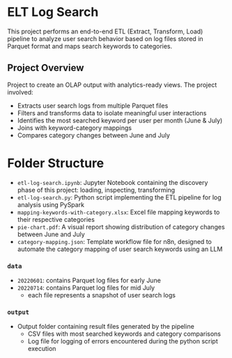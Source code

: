 # ELT Log Search

This project performs an end-to-end ETL (Extract, Transform, Load) pipeline to analyze user search behavior based on log files stored in Parquet format and maps search keywords to categories.

## Project Overview

Project to create an OLAP output with analytics-ready views. The project involved:
- Extracts user search logs from multiple Parquet files
- Filters and transforms data to isolate meaningful user interactions
- Identifies the most searched keyword per user per month (June & July)
- Joins with keyword-category mappings
- Compares category changes between June and July

# Folder Structure

- `etl-log-search.ipynb`: Jupyter Notebook containing the discovery phase of this project: loading, inspecting, transforming
- `etl-log-search.py`: Python script implementing the ETL pipeline for log analysis using PySpark
- `mapping-keywords-with-category.xlsx`: Excel file mapping keywords to their respective categories
- `pie-chart.pdf`: A visual report showing distribution of category changes between June and July
- `category-mapping.json`: Template workflow file for n8n, designed to automate the category mapping of user search keywords using an LLM

### `data`
- `20220601`: contains Parquet log files for early June
- `20220714`: contains Parquet log files for mid July
    - each file represents a snapshot of user search logs

### `output`
- Output folder containing result files generated by the pipeline
  - CSV files with most searched keywords and category comparisons
  - Log file for logging of errors encountered during the python script execution